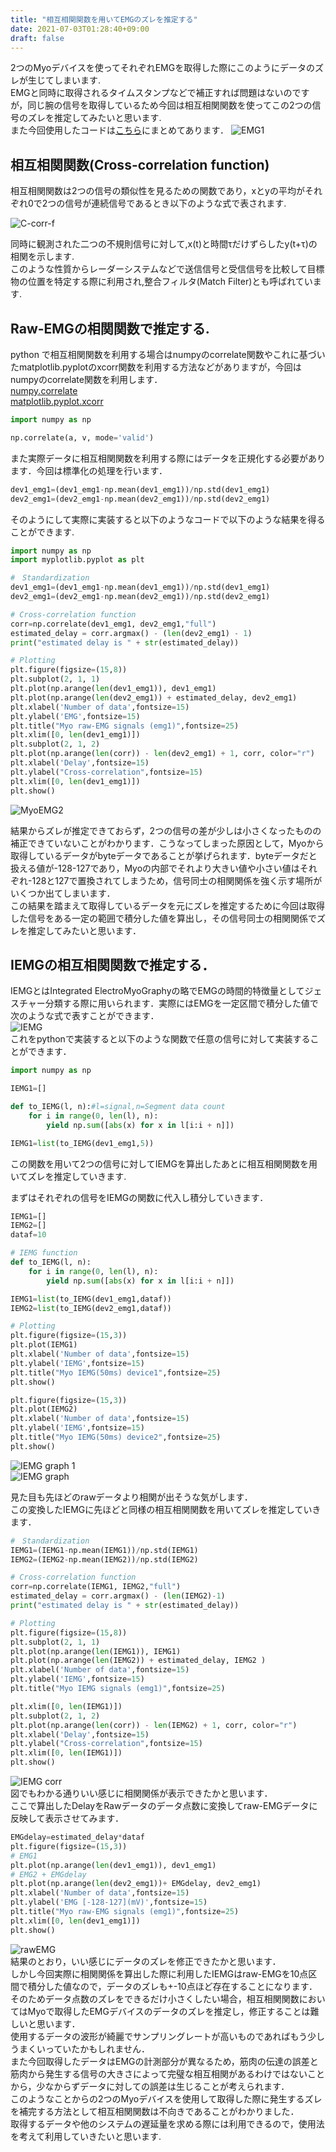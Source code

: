 ```yaml
---
title: "相互相関関数を用いてEMGのズレを推定する"
date: 2021-07-03T01:28:40+09:00
draft: false
---
```

2つのMyoデバイスを使ってそれぞれEMGを取得した際にこのようにデータのズレが生じてしまいます.  
EMGと同時に取得されるタイムスタンプなどで補正すれば問題はないのですが，同じ腕の信号を取得しているため今回は相互相関関数を使ってこの2つの信号のズレを推定してみたいと思います.  
また今回使用したコードは[こちら](https://github.com/retact/sEMG-Cross-correlation)にまとめてあります．
 ![EMG1](/img/correct-EMG-misalignment/Myo-EMG1.png)  


## 相互相関関数(Cross-correlation function)
相互相関関数は2つの信号の類似性を見るための関数であり，xとyの平均がそれぞれ0で2つの信号が連続信号であるとき以下のような式で表されます.  
  

 ![C-corr-f](/img/correct-EMG-misalignment/C-corr-f.png)  
  


同時に観測された二つの不規則信号に対して,x(t)と時間τだけずらしたy(t+τ)の相関を示します.  
このような性質からレーダーシステムなどで送信信号と受信信号を比較して目標物の位置を特定する際に利用され,整合フィルタ(Match Filter)とも呼ばれています.  
## Raw-EMGの相関関数で推定する.  
python で相互相関関数を利用する場合はnumpyのcorrelate関数やこれに基づいたmatplotlib.pyplotのxcorr関数を利用する方法などがありますが，今回はnumpyのcorrelate関数を利用します．  
[numpy.correlate](https://numpy.org/doc/stable/reference/generated/numpy.correlate.html)  
[matplotlib.pyplot.xcorr](https://matplotlib.org/stable/api/_as_gen/matplotlib.pyplot.xcorr.html)  
```python
import numpy as np 

np.correlate(a, v, mode='valid') 
```
また実際データに相互相関関数を利用する際にはデータを正規化する必要があります．今回は標準化の処理を行います．  

```python
dev1_emg1=(dev1_emg1-np.mean(dev1_emg1))/np.std(dev1_emg1)
dev2_emg1=(dev2_emg1-np.mean(dev2_emg1))/np.std(dev2_emg1)
```

そのようにして実際に実装すると以下のようなコードで以下のような結果を得ることができます.
```python
import numpy as np 
import myplotlib.pyplot as plt

#　Standardization
dev1_emg1=(dev1_emg1-np.mean(dev1_emg1))/np.std(dev1_emg1)
dev2_emg1=(dev2_emg1-np.mean(dev2_emg1))/np.std(dev2_emg1)

# Cross-correlation function
corr=np.correlate(dev1_emg1, dev2_emg1,"full")
estimated_delay = corr.argmax() - (len(dev2_emg1) - 1)
print("estimated delay is " + str(estimated_delay))

# Plotting
plt.figure(figsize=(15,8))
plt.subplot(2, 1, 1)
plt.plot(np.arange(len(dev1_emg1)), dev1_emg1)
plt.plot(np.arange(len(dev2_emg1)) + estimated_delay, dev2_emg1)
plt.xlabel('Number of data',fontsize=15)
plt.ylabel('EMG',fontsize=15)
plt.title("Myo raw-EMG signals (emg1)",fontsize=25)
plt.xlim([0, len(dev1_emg1)])
plt.subplot(2, 1, 2)
plt.plot(np.arange(len(corr)) - len(dev2_emg1) + 1, corr, color="r")
plt.xlabel('Delay',fontsize=15)
plt.ylabel("Cross-correlation",fontsize=15)
plt.xlim([0, len(dev1_emg1)])
plt.show()
```
![MyoEMG2](/img/correct-EMG-misalignment/Myo-EMG2.png)  

結果からズレが推定できておらず，2つの信号の差が少しは小さくなったものの補正できていないことがわかります．こうなってしまった原因として，Myoから取得しているデータがbyteデータであることが挙げられます．byteデータだと扱える値が-128-127であり，Myoの内部でそれより大きい値や小さい値はそれぞれ-128と127で置換されてしまうため，信号同士の相関関係を強く示す場所がいくつか出てしまいます．  
この結果を踏まえて取得しているデータを元にズレを推定するために今回は取得した信号をある一定の範囲で積分した値を算出し，その信号同士の相関関係でズレを推定してみたいと思います．  

## IEMGの相互相関関数で推定する．  
IEMGとはIntegrated ElectroMyoGraphyの略でEMGの時間的特徴量としてジェスチャー分類する際に用いられます．実際にはEMGを一定区間で積分した値で次のような式で表すことができます．   
![IEMG](/img/correct-EMG-misalignment/IEMG.png)  
これをpythonで実装すると以下のような関数で任意の信号に対して実装することができます．  
```python
import numpy as np 

IEMG1=[]

def to_IEMG(l, n):#l=signal,n=Segment data count 
    for i in range(0, len(l), n):
        yield np.sum([abs(x) for x in l[i:i + n]])

IEMG1=list(to_IEMG(dev1_emg1,5))
```
この関数を用いて2つの信号に対してIEMGを算出したあとに相互相関関数を用いてズレを推定していきます.

まずはそれぞれの信号をIEMGの関数に代入し積分していきます．  

```python 
IEMG1=[]
IEMG2=[]
dataf=10

# IEMG function
def to_IEMG(l, n):
    for i in range(0, len(l), n):
        yield np.sum([abs(x) for x in l[i:i + n]])

IEMG1=list(to_IEMG(dev1_emg1,dataf))
IEMG2=list(to_IEMG(dev2_emg1,dataf))

# Plotting
plt.figure(figsize=(15,3))
plt.plot(IEMG1)
plt.xlabel('Number of data',fontsize=15)
plt.ylabel('IEMG',fontsize=15)
plt.title("Myo IEMG(50ms) device1",fontsize=25)
plt.show()

plt.figure(figsize=(15,3))
plt.plot(IEMG2)
plt.xlabel('Number of data',fontsize=15)
plt.ylabel('IEMG',fontsize=15)
plt.title("Myo IEMG(50ms) device2",fontsize=25)
plt.show()
```
![IEMG graph 1](/img/correct-EMG-misalignment/Myo-EMG4.png)  
![IEMG graph](/img/correct-EMG-misalignment/Myo-EMG3.png)  

見た目も先ほどのrawデータより相関が出そうな気がします．  
この変換したIEMGに先ほどと同様の相互相関関数を用いてズレを推定していきます．  

```python
#　Standardization
IEMG1=(IEMG1-np.mean(IEMG1))/np.std(IEMG1)
IEMG2=(IEMG2-np.mean(IEMG2))/np.std(IEMG2)

# Cross-correlation function
corr=np.correlate(IEMG1, IEMG2,"full")
estimated_delay = corr.argmax() - (len(IEMG2)-1)
print("estimated delay is " + str(estimated_delay))

# Plotting
plt.figure(figsize=(15,8))
plt.subplot(2, 1, 1)
plt.plot(np.arange(len(IEMG1)), IEMG1)
plt.plot(np.arange(len(IEMG2)) + estimated_delay, IEMG2 )
plt.xlabel('Number of data',fontsize=15)
plt.ylabel('IEMG',fontsize=15)
plt.title("Myo IEMG signals (emg1)",fontsize=25)

plt.xlim([0, len(IEMG1)])
plt.subplot(2, 1, 2)
plt.plot(np.arange(len(corr)) - len(IEMG2) + 1, corr, color="r")
plt.xlabel('Delay',fontsize=15)
plt.ylabel("Cross-correlation",fontsize=15)
plt.xlim([0, len(IEMG1)])
plt.show()
```

![IEMG corr](/img/correct-EMG-misalignment/Myo-EMG5.png)  
図でもわかる通りいい感じに相関関係が表示できたかと思います．  
ここで算出したDelayをRawデータのデータ点数に変換してraw-EMGデータに反映して表示させてみます．
```python
EMGdelay=estimated_delay*dataf
plt.figure(figsize=(15,3))
# EMG1
plt.plot(np.arange(len(dev1_emg1)), dev1_emg1)
# EMG2 + EMGdelay 
plt.plot(np.arange(len(dev2_emg1))+ EMGdelay, dev2_emg1)
plt.xlabel('Number of data',fontsize=15)
plt.ylabel('EMG [-128-127](mV)',fontsize=15)
plt.title("Myo raw-EMG signals (emg1)",fontsize=25)
plt.xlim([0, len(dev1_emg1)])
plt.show()
```  
![rawEMG](/img/correct-EMG-misalignment/EMG6.png)   
 結果のとおり，いい感じにデータのズレを修正できたかと思います．  
しかし今回実際に相関関係を算出した際に利用したIEMGはraw-EMGを10点区間で積分した値なので，データのズレも+-10点ほど存在することになります．  
 そのためデータ点数のズレをできるだけ小さくしたい場合，相互相関関数においてはMyoで取得したEMGデバイスのデータのズレを推定し，修正することは難しいと思います．  
使用するデータの波形が綺麗でサンプリングレートが高いものであればもう少しうまくいっていたかもしれません．  
また今回取得したデータはEMGの計測部分が異なるため，筋肉の伝達の誤差と筋肉から発生する信号の大きさによって完璧な相互相関があるわけではないことから，少なからずデータに対しての誤差は生じることが考えられます．  
このようなことからの2つのMyoデバイスを使用して取得した際に発生するズレを補完する方法として相互相関関数は不向きであることがわかりました．  
取得するデータや他のシステムの遅延量を求める際には利用できるので，使用法を考えて利用していきたいと思います.  

  




